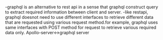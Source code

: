 -graphql is an alternative to rest api in a sense that graphql construct query to extract required information between client and server.
-like restapi, graphql doesnot need to use different interfaces to retrieve different data that are requested using various request method.for example, graphql uses same interfaces with POST method for request to retrieve various required data only.
Apollo-server<->graphql server
